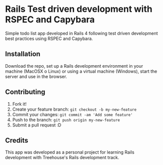 # Rails Test driven development with RSPEC and Capybara

Simple todo list app developed in Rails 4 following test driven development best practices using RSPEC and Capybara.

## Installation

Download the repo, set up a Rails development environment in your machine (MacOSX o Linux) or using a virtual machine (Windows), start the server and use in the browser.


## Contributing

1. Fork it!
2. Create your feature branch: `git checkout -b my-new-feature`
3. Commit your changes: `git commit -am 'Add some feature'`
4. Push to the branch: `git push origin my-new-feature`
5. Submit a pull request :D


## Credits

This app was developed as a personal project for learning Rails development with Treehouse's Rails development track.

